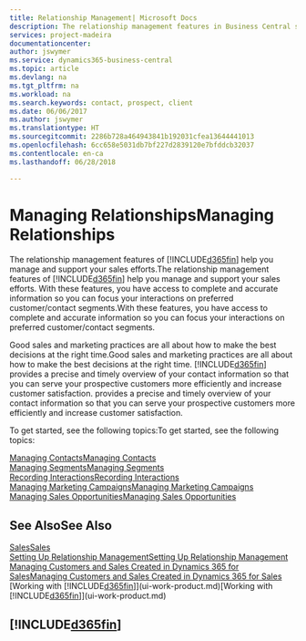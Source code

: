 ```yaml
---
title: Relationship Management| Microsoft Docs
description: The relationship management features in Business Central support your sales efforts and let you access information about contacts and prospects so you can serve customers efficiently.
services: project-madeira
documentationcenter: 
author: jswymer
ms.service: dynamics365-business-central
ms.topic: article
ms.devlang: na
ms.tgt_pltfrm: na
ms.workload: na
ms.search.keywords: contact, prospect, client
ms.date: 06/06/2017
ms.author: jswymer
ms.translationtype: HT
ms.sourcegitcommit: 2286b728a464943841b192031cfea13644441013
ms.openlocfilehash: 6cc658e5031db7bf227d2839120e7bfddcb32037
ms.contentlocale: en-ca
ms.lasthandoff: 06/28/2018

---
```

# <a name="managing-relationships"></a><span data-ttu-id="53ec8-103">Managing Relationships</span><span class="sxs-lookup"><span data-stu-id="53ec8-103">Managing Relationships</span></span>
<span data-ttu-id="53ec8-104">The relationship management features of [!INCLUDE[d365fin](includes/d365fin_md.md)] help you manage and support your sales efforts.</span><span class="sxs-lookup"><span data-stu-id="53ec8-104">The relationship management features of [!INCLUDE[d365fin](includes/d365fin_md.md)] help you manage and support your sales efforts.</span></span> <span data-ttu-id="53ec8-105">With these features, you have access to complete and accurate information so you can focus your interactions on preferred customer/contact segments.</span><span class="sxs-lookup"><span data-stu-id="53ec8-105">With these features, you have access to complete and accurate information so you can focus your interactions on preferred customer/contact segments.</span></span>

<span data-ttu-id="53ec8-106">Good sales and marketing practices are all about how to make the best decisions at the right time.</span><span class="sxs-lookup"><span data-stu-id="53ec8-106">Good sales and marketing practices are all about how to make the best decisions at the right time.</span></span> [!INCLUDE[d365fin](includes/d365fin_md.md)]<span data-ttu-id="53ec8-107"> provides a precise and timely overview of your contact information so that you can serve your prospective customers more efficiently and increase customer satisfaction.</span><span class="sxs-lookup"><span data-stu-id="53ec8-107"> provides a precise and timely overview of your contact information so that you can serve your prospective customers more efficiently and increase customer satisfaction.</span></span>

<span data-ttu-id="53ec8-108">To get started, see the following topics:</span><span class="sxs-lookup"><span data-stu-id="53ec8-108">To get started, see the following topics:</span></span>

[<span data-ttu-id="53ec8-109">Managing Contacts</span><span class="sxs-lookup"><span data-stu-id="53ec8-109">Managing Contacts</span></span>](marketing-contacts.md)  
[<span data-ttu-id="53ec8-110">Managing Segments</span><span class="sxs-lookup"><span data-stu-id="53ec8-110">Managing Segments</span></span>](marketing-segments.md)  
[<span data-ttu-id="53ec8-111">Recording Interactions</span><span class="sxs-lookup"><span data-stu-id="53ec8-111">Recording Interactions</span></span>](marketing-interactions.md)  
[<span data-ttu-id="53ec8-112">Managing Marketing Campaigns</span><span class="sxs-lookup"><span data-stu-id="53ec8-112">Managing Marketing Campaigns</span></span>](marketing-campaigns.md)  
[<span data-ttu-id="53ec8-113">Managing Sales Opportunities</span><span class="sxs-lookup"><span data-stu-id="53ec8-113">Managing Sales Opportunities</span></span>](marketing-manage-sales-opportunities.md)

## <a name="see-also"></a><span data-ttu-id="53ec8-114">See Also</span><span class="sxs-lookup"><span data-stu-id="53ec8-114">See Also</span></span>
[<span data-ttu-id="53ec8-115">Sales</span><span class="sxs-lookup"><span data-stu-id="53ec8-115">Sales</span></span>](sales-manage-sales.md)  
[<span data-ttu-id="53ec8-116">Setting Up Relationship Management</span><span class="sxs-lookup"><span data-stu-id="53ec8-116">Setting Up Relationship Management</span></span>](marketing-setup-marketing.md)  
[<span data-ttu-id="53ec8-117">Managing Customers and Sales Created in Dynamics 365 for Sales</span><span class="sxs-lookup"><span data-stu-id="53ec8-117">Managing Customers and Sales Created in Dynamics 365 for Sales</span></span>](marketing-integrate-dynamicscrm.md)  
<span data-ttu-id="53ec8-118">[Working with [!INCLUDE[d365fin](includes/d365fin_md.md)]](ui-work-product.md)</span><span class="sxs-lookup"><span data-stu-id="53ec8-118">[Working with [!INCLUDE[d365fin](includes/d365fin_md.md)]](ui-work-product.md)</span></span>  

## [!INCLUDE[d365fin](includes/free_trial_md.md)]  
 

